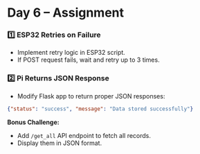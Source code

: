 # Day 6 – Assignment

### 1️⃣ ESP32 Retries on Failure
- Implement retry logic in ESP32 script.
- If POST request fails, wait and retry up to 3 times.

### 2️⃣ Pi Returns JSON Response
- Modify Flask app to return proper JSON responses:
```json
{"status": "success", "message": "Data stored successfully"}
```

**Bonus Challenge:**
- Add `/get_all` API endpoint to fetch all records.
- Display them in JSON format.
